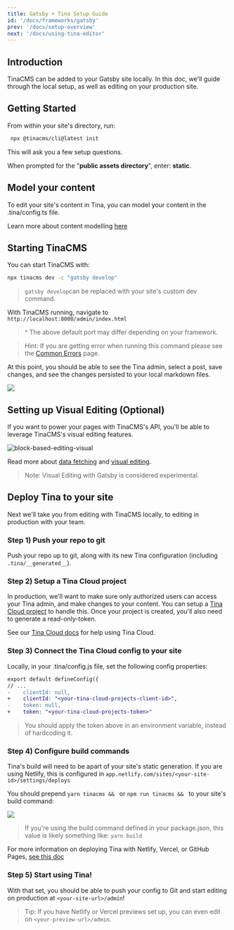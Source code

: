 ```yaml
---
title: Gatsby + Tina Setup Guide
id: '/docs/frameworks/gatsby'
prev: '/docs/setup-overview'
next: '/docs/using-tina-editor'
---
```


## Introduction

TinaCMS can be added to your Gatsby site locally. In this doc, we'll guide through the local setup, as well as editing on your production site.

## Getting Started

From within your site's directory, run:

```bash
 npx @tinacms/cli@latest init
```

This will ask you a few setup questions.

When prompted for the "**public assets directory**", enter: **static**.

## Model your content

To edit your site's content in Tina, you can model your content in the .tina/config.ts file.

Learn more about content modelling [here](/docs/schema/)

## Starting TinaCMS

You can start TinaCMS with:

```bash
npx tinacms dev -c "gatsby develop"
```

> `gatsby develop`can be replaced with your site's custom dev command.

With TinaCMS running, navigate to `http://localhost:8000/admin/index.html`

> ^ The above default port may differ depending on your framework.

> Hint: If you are getting error when running this command please see the [Common Errors](/docs/forestry/common-errors) page.

At this point, you should be able to see the Tina admin, select a post, save changes, and see the changes persisted to your local markdown files.

![](/img/hugo-tina-admin-screenshot.png)

## Setting up Visual Editing (Optional)

If you want to power your pages with TinaCMS's API, you'll be able to leverage TinaCMS's visual editing features.

![block-based-editing-visual](/gif/blocks.gif)

Read more about [data fetching](http://localhost:3000/docs/features/data-fetching/) and [visual editing](http://localhost:3000/docs/contextual-editing/overview/).

> Note: Visual Editing with Gatsby is considered experimental.

## Deploy Tina to your site

Next we'll take you from editing with TinaCMS locally, to editing in production with your team.

### Step 1) Push your repo to git

Push your repo up to git, along with its new Tina configuration (including `.tina/__generated__`).

### Step 2) Setup a Tina Cloud project

In production, we'll want to make sure only authorized users can access your Tina admin, and make changes to your content. You can setup a [Tina Cloud project](https://app.tina.io/) to handle this.
Once your project is created, you'll also need to generate a read-only-token.

See our [Tina Cloud docs](https://tina.io/docs/tina-cloud/) for help using Tina Cloud.

### Step 3) Connect the Tina Cloud config to your site

Locally, in your .tina/config.js file, set the following config properties:

```diff
export default defineConfig({
// ...
-    clientId: null,
+    clientId: "<your-tina-cloud-projects-client-id>",
-    token: null,
+    token: "<your-tina-cloud-projects-token>"
```

> You should apply the token above in an environment variable, instead of hardcoding it.

### Step 4) Configure build commands

Tina's build will need to be apart of your site's static generation.
If you are using Netlify, this is configured in `app.netlify.com/sites/<your-site-id>/settings/deploys`

You should prepend `yarn tinacms && ` or `npm run tinacms && ` to your site's build command:

![](https://res.cloudinary.com/forestry-demo/image/upload/v1670337650/tina-io/docs/forestry-migration/Screen_Shot_2022-12-06_at_10.38.10_AM.png)

> If you're using the build command defined in your package.json, this value is likely something like: `yarn build`

For more information on deploying Tina with Netlify, Vercel, or GitHub Pages, [see this doc](/docs/tina-cloud/connecting-site/#deploying-your-site-with-the-tinacms-admin)

### Step 5) Start using Tina!

With that set, you should be able to push your config to Git and start editing on production at `<your-site-url>/admin`!

> Tip: If you have Netlify or Vercel previews set up, you can even edit on `<your-preview-url>/admin`.
